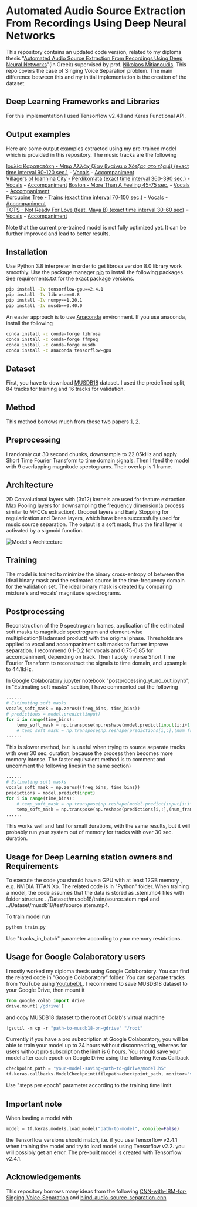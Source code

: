 # Automated Audio Source Extraction From Recordings Using Deep Neural Networks
This repository contains an updated code version, related to my diploma thesis "[Automated Audio Source Extraction From Recordings Using Deep Neural Networks](https://angelosbousis.azurewebsites.net/api/PdfFile?filePath=~%2Ffile%2Fthesis_angelos_bousis.pdf)"(in Greek) supervised by prof. [Nikolaos Mitianoudis](https://utopia.duth.gr/nmitiano/index.html). This repo covers the case of Singing Voice Separation problem. The main difference between this and my initial implementation is the creation of the dataset. 

## Deep Learning Frameworks and Libraries
For this implementation I used Tensorflow v2.4.1 and Keras Functional API.

## Output examples
Here are some output examples extracted using my pre-trained model which is provided in this repository. The music tracks are the following 

[Ιουλία Καραπατάκη - Μπιρ Αλλάχ (Σαν βγαίνει ο Χότζας στο τζαμί) (exact time interval 90-120 sec.)](https://www.youtube.com/watch?v=nv2rp5JCWj0) - [Vocals](https://drive.google.com/file/d/195HOyaQi12PSyn3J7ry-Bx7IEKuBjDfE/view?usp=sharing) - [Accompaniment](https://drive.google.com/file/d/1--TvTstFaiiHsO5zYySpYlGQy-5W5TAC/view?usp=sharing)    
[Villagers of Ioannina City - Perdikomata (exact time interval 360-390 sec.)](https://www.youtube.com/watch?v=MsCB4iocPJE) - [Vocals](https://drive.google.com/file/d/1-JkdoGPFZ5hy31A6OGR58o1mzWJfC3j5/view?usp=sharing) - [Accompaniment](https://drive.google.com/file/d/1-GNxHFLwEoq1GabRHUZXmWUqKftQxN2z/view?usp=sharing) 
[Boston - More Than A Feeling 45-75 sec.](https://www.youtube.com/watch?v=oR4uKcvQbGQ) - [Vocals](https://drive.google.com/file/d/1-EHxr9P_uSxp3YU9pnBZVcFJQDzJldzZ/view?usp=sharing) -  [Accompaniment](https://drive.google.com/file/d/1-7i-TyArhaqc4_fPO9JTMjeizufP4Og3/view?usp=sharing)    
[Porcupine Tree - Trains (exact time interval 70-100 sec.)](https://www.youtube.com/watch?v=0UHwkfhwjsk) - [Vocals](https://drive.google.com/file/d/1-2kXKGhOGIGsA0_fMqNGdaDp_DhtzrKn/view?usp=sharing) - [Accompaniment](https://drive.google.com/file/d/1-024Sv4KaZupkpTupty80E7c7pl07HWZ/view?usp=sharing)  
[TCTS - Not Ready For Love (feat. Maya B) (exact time interval 30-60 sec)](https://www.youtube.com/watch?v=kQY6dzXLBnI) = [Vocals](https://drive.google.com/file/d/1-LA2KWoOSfxzTPEe0cUdulYoEhrpVJAK/view?usp=sharing) - [Accompaniment](https://drive.google.com/file/d/1-L7lJbzqmcu1blbqnPKVfEoDYA1RnVww/view?usp=sharing)

Note that the current pre-trained model is not fully optimized yet. It can be further improved and lead to better results.


## Installation
Use Python 3.8 interpreter in order to get librosa version 8.0 library work smoothly. Use the package manager [pip](https://pip.pypa.io/en/stable/) to install the following packages. See requirements.txt for the exact package versions.
```bash
pip install -Iv tensorflow-gpu==2.4.1
pip install -Iv librosa==0.8
pip install -Iv numpy==1.20.1
pip install -Iv musdb==0.40.0
```
An easier approach is to use [Anaconda](https://www.anaconda.com/) environment. If you use anaconda, install the following
```bash
conda install -c conda-forge librosa
conda install -c conda-forge ffmpeg
conda install -c conda-forge musdb
conda install -c anaconda tensorflow-gpu 
```

## Dataset
First, you have to download [MUSDB18](https://sigsep.github.io/datasets/musdb.html) dataset. I used the predefined split, 84 tracks for training and 16 tracks for validation.

## Method
This method borrows much from these two papers [1](https://pdfs.semanticscholar.org/41f0/973c0777f6da3b47fa035aa0bc071c8f02f8.pdf?_ga=2.214795095.1524381320.1605807192-246561933.1601815407), [2](https://arxiv.org/pdf/1812.01278.pdf). 

## Preprocessing
I randomly cut 30 second chunks, downsample to 22.05kHz and apply Short Time Fourier Transform to time domain signals. Then I feed the model with 9 overlapping magnitude spectograms. Their overlap is 1 frame.

## Architecture
2D Convolutional layers with (3x12) kernels are used for feature extraction. Max Pooling layers for downsampling the frequency dimension(a process similar to MFCCs extraction). Dropout layers and Early Stopping for regularization and Dense layers, which have been successfully used for music source separation. The output is a soft mask, thus the final layer is activated by a sigmoid function.

![Model's Architecture](https://github.com/gelobs/Automated-Audio-Source-Extraction-From-Recordings-Using-Deep-Neural-Networks/blob/main/img/architecture.png?raw=true)

## Training
The model is trained to minimize the binary cross-entropy of between the ideal binary mask and the estimated source in the time-frequency domain for the validation set. The ideal binary mask is created by comparing mixture's and vocals' magnitude spectrograms. 

## Postprocessing
Reconstruction of the 9 spectrogram frames, application of the estimated soft masks to magnitude spectrogram and element-wise multiplication(Hadamard product) with the original phase. Thresholds are applied to vocal and accompaniment soft masks to further improve separation. I recommend 0.1-0.2 for vocals and 0.75-0.85 for accompaniment, depending on track. Then I apply inverse Short Time Fourier Transform to reconstruct the signals to time domain, and upsample to 44.1kHz.

In Google Colaboratory jupyter notebook "postprocessing_yt_no_out.ipynb", in "Estimating soft masks" section, I have commented out the following
```python
......
# Estimating soft masks
vocals_soft_mask = np.zeros((freq_bins, time_bins))
# predictions = model.predict(input)
for i in range(time_bins):
    temp_soft_mask = np.transpose(np.reshape(model.predict(input[i:i+1,:]), (num_frames, freq_bins)))
    # temp_soft_mask = np.transpose(np.reshape(predictions[i,:],(num_frames, freq_bins)))
......
```
This is slower method, but is useful when trying to source separate tracks with over 30 sec. duration, because the process then becomes more memory intense. The faster equivalent method is to comment and uncomment the following lines(in the same section)
```python
......
# Estimating soft masks
vocals_soft_mask = np.zeros((freq_bins, time_bins))
predictions = model.predict(input)
for i in range(time_bins):
    # temp_soft_mask = np.transpose(np.reshape(model.predict(input[i:i+1,:]), (num_frames, freq_bins)))
    temp_soft_mask = np.transpose(np.reshape(predictions[i,:],(num_frames, freq_bins)))
......
```
This works well and fast for small durations, with the same results, but it will probably run your system out of memory for tracks with over 30 sec. duration.

## Usage for Deep Learning station owners and Requirements
To execute the code you should have a GPU with at least 12GB memory , e.g. NVIDIA TITAN Xp. The related code is in "Python" folder. When training a model, the code assumes that the data is stored as .stem.mp4 files with folder structure ../Dataset/musdb18/train/source.stem.mp4 and ../Dataset/musdb18/test/source.stem.mp4.

To train model run
```bash
python train.py
```

Use "tracks_in_batch" parameter according to your memory restrictions.
 
## Usage for Google Colaboratory users
I mostly worked my diploma thesis using Google Colaboratory. You can find the related code in "Google Colaboratory" folder. You can separate tracks from YouTube using [YoutubeDL](https://github.com/ytdl-org/youtube-dl). I recommend to save MUSDB18 dataset to your Google Drive, then mount it 

```python
from google.colab import drive
drive.mount('/gdrive')
```
and copy MUSDB18 dataset to the root of Colab's virtual machine
```python
!gsutil -m cp -r "path-to-musdb18-on-gdrive" "/root"
```
Currently if you have a pro subscription at Google Colaboratory, you will be able to train your model up to 24 hours without disconnecting, whereas for users without pro subscription the limit is 6 hours. You should save your model after each epoch on Google Drive using the following Keras Callback
```python
checkpoint_path = "your-model-saving-path-to-gdrive/model.h5"
tf.keras.callbacks.ModelCheckpoint(filepath=checkpoint_path, monitor='val_binary_crossentropy',verbose=1, save_best_only=True, mode='min')
```
Use "steps per epoch" parameter according to the training time limit.

## Important note
When loading a model with
```python
model = tf.keras.models.load_model("path-to-model", compile=False)
```
the Tensorflow versions should match, i.e. if you use Tensorflow v2.4.1 when training the model and try to load model using Tensorflow v2.2. you will possibly get an error. The pre-built model is created with Tensorflow v2.4.1.

## Acknowledgements
This repository borrows many ideas from the following
[CNN-with-IBM-for-Singing-Voice-Separation](https://github.com/EdwardLin2014/CNN-with-IBM-for-Singing-Voice-Separation) and [blind-audio-source-separation-cnn](https://github.com/ivasique/blind-audio-source-separation-cnn)
